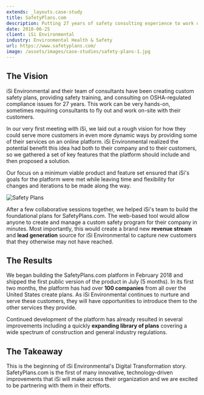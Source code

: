 ```yaml
---
extends: _layouts.case-study
title: SafetyPlans.com
description: Putting 27 years of safety consulting experience to work online, through an always-on web platform.
date: 2018-06-25
client: iSi Environmental
industry: Environmental Health & Safety
url: https://www.safetyplans.com/
image: /assets/images/case-studies/safety-plans-1.jpg
---
```


## The Vision

iSi Environmental and their team of consultants have been creating custom safety plans, providing safety training, and consulting on OSHA-regulated compliance issues for 27 years. This work can be very hands-on, sometimes requiring consultants to fly out and work on-site with their customers.

In our very first meeting with iSi, we laid out a rough vision for how they could serve more customers in even more dynamic ways by providing some of their services on an online platform. iSi Environmental realized the potential benefit this idea had both to their company and to their customers, so we gathered a set of key features that the platform should include and then proposed a solution.

Our focus on a minimum viable product and feature set ensured that iSi's goals for the platform were met while leaving time and flexibility for changes and iterations to be made along the way.

![Safety Plans](/assets/images/case-studies/safety-plans-2.jpg)

After a few collaborative sessions together, we helped iSi's team to build the foundational plans for SafetyPlans.com. The web-based tool would allow anyone to create and manage a custom safety program for their company in minutes. Most importantly, this would create a brand new **revenue stream** and **lead generation** source for iSi Environmental to capture new customers that they otherwise may not have reached.

## The Results

We began building the SafetyPlans.com platform in February 2018 and shipped the first public version of the product in July (5 months). In its first two months, the platform has had over **100 companies** from all over the United States create plans. As iSi Environmental continues to nurture and serve these customers, they will have opportunities to introduce them to the other services they provide.

Continued development of the platform has already resulted in several improvements including a quickly **expanding library of plans** covering a wide spectrum of construction and general industry regulations.

## The Takeaway

This is the beginning of iSi Environmental's Digital Transformation story. SafetyPlans.com is the first of many innovative, technology-driven improvements that iSi will make across their organization and we are excited to be partnering with them in their efforts.
